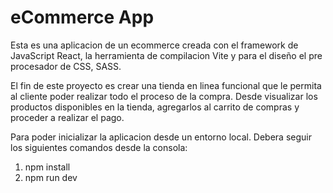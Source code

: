 # eCommerce App

Esta es una aplicacion de un ecommerce creada con el framework de JavaScript React, la herramienta de compilacion Vite y para el diseño el pre procesador de CSS, SASS.

El fin de este proyecto es crear una tienda en linea funcional que le permita al cliente poder realizar todo el proceso de la compra. Desde visualizar los productos disponibles en la tienda, agregarlos al carrito de compras y proceder a realizar el pago.

Para poder inicializar la aplicacion desde un entorno local. Debera seguir los siguientes comandos desde la consola:

1. npm install
2. npm run dev
